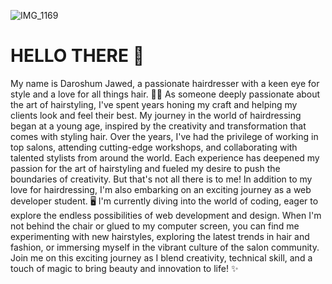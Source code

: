 ![IMG_1169](https://github.com/DaroshumJ/DaroshumJ.github.io/assets/160884804/5b784502-29f8-4dd7-be1e-204f498a4f1a)    
 # HELLO THERE 👋
 My name is Daroshum Jawed, a passionate hairdresser with a keen eye for style and a love for all things hair. 💇‍♀️ As someone deeply passionate about the art of hairstyling, I've spent years honing my craft and helping my clients look and feel their best. My journey in the world of hairdressing began at a young age, inspired by the creativity and transformation that comes with styling hair. Over the years, I've had the privilege of working in top salons, attending cutting-edge workshops, and collaborating with talented stylists from around the world. Each experience has deepened my passion for the art of hairstyling and fueled my desire to push the boundaries of creativity. But that's not all there is to me! In addition to my love for hairdressing, I'm also embarking on an exciting journey as a web developer student. 🖥️ I'm currently diving into the world of coding, eager to explore the endless possibilities of web development and design. When I'm not behind the chair or glued to my computer screen, you can find me experimenting with new hairstyles, exploring the latest trends in hair and fashion, or immersing myself in the vibrant culture of the salon community. Join me on this exciting journey as I blend creativity, technical skill, and a touch of magic to bring beauty and innovation to life! ✨
 
